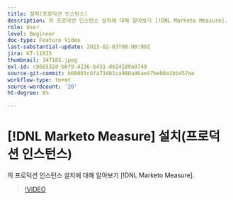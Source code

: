 ```yaml
---
title: 설치(프로덕션 인스턴스)
description: 의 프로덕션 인스턴스 설치에 대해 알아보기 [!DNL Marketo Measure].
role: User
level: Beginner
doc-type: Feature Video
last-substantial-update: 2023-02-03T00:00:00Z
jira: KT-11823
thumbnail: 347185.jpeg
exl-id: c868532d-b6f9-4236-b431-d614189a9749
source-git-commit: b60003c6fa73401ca980a46ae47be00a1bb457ae
workflow-type: tm+mt
source-wordcount: '20'
ht-degree: 0%

---
```


# [!DNL Marketo Measure] 설치(프로덕션 인스턴스)

의 프로덕션 인스턴스 설치에 대해 알아보기 [!DNL Marketo Measure].

>[!VIDEO](https://video.tv.adobe.com/v/347185/?quality=12&learn=on)
